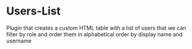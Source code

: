 # Users-List
Plugin that creates a custom HTML table with a list of users that we can filter by role and order them in alphabetical order by display name and username

